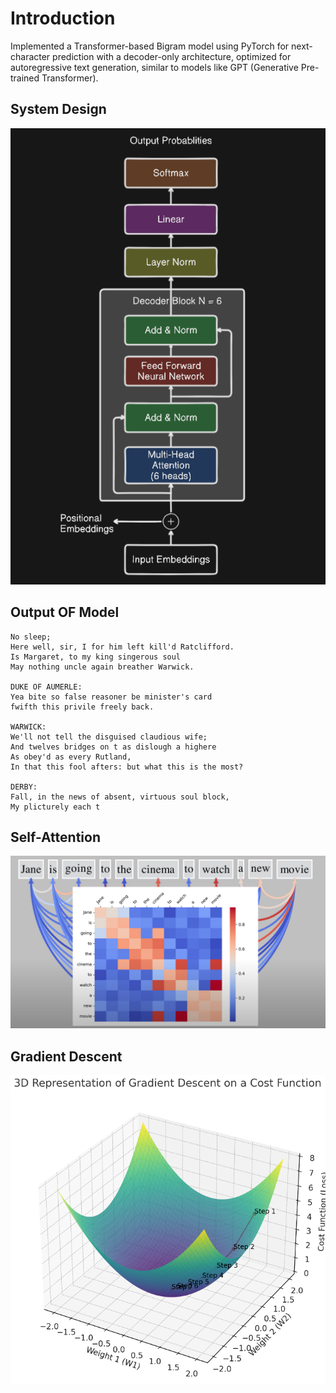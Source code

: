 # Introduction

Implemented a Transformer-based Bigram model using PyTorch for next-character prediction with a
decoder-only architecture, optimized for autoregressive text generation, similar to models like GPT (Generative Pre-trained Transformer).

## System Design

![Transformer](./Transformer_architecture.png)

<!-- ![Transformer](./diagram-export-10-7-2024-9_05_16-PM.png) -->

## Output OF Model

```text
No sleep;
Here well, sir, I for him left kill'd Ratclifford.
Is Margaret, to my king singerous soul
May nothing uncle again breather Warwick.

DUKE OF AUMERLE:
Yea bite so false reasoner be minister's card
fwifth this privile freely back.

WARWICK:
We'll not tell the disguised claudious wife;
And twelves bridges on t as dislough a highere
As obey'd as every Rutland,
In that this fool afters: but what this is the most?

DERBY:
Fall, in the news of absent, virtuous soul block,
My plicturely each t
```

## Self-Attention

![Self Attention](./Attention.png)

## Gradient Descent

![Gradient Descent](./Gradient_Descent.png)
